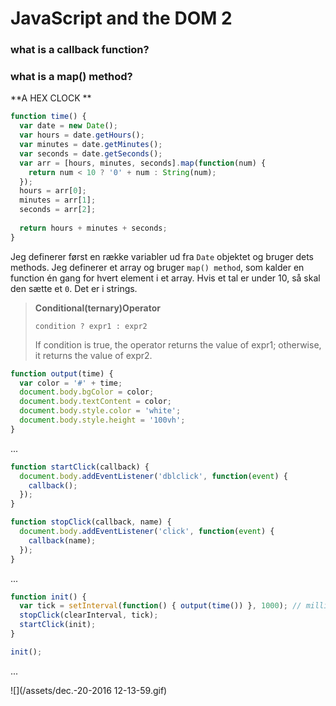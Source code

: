 # JavaScript and the DOM 2

### what is a callback function?

### what is a map\(\) method?

**A HEX CLOCK **

```js
function time() {
  var date = new Date();
  var hours = date.getHours();
  var minutes = date.getMinutes();
  var seconds = date.getSeconds();
  var arr = [hours, minutes, seconds].map(function(num) {
    return num < 10 ? '0' + num : String(num);
  });
  hours = arr[0];
  minutes = arr[1];
  seconds = arr[2];
  
  return hours + minutes + seconds;
}
```

Jeg definerer først en række variabler ud fra `Date` objektet og bruger dets methods. Jeg definerer et array og bruger `map() method`, som kalder en function én gang for hvert element i et array. Hvis et tal er under 10, så skal den sætte et `0`. Det er i strings. 



> **Conditional\(ternary\)Operator**
>
> `condition ? expr1 : expr2`
>
> If condition is true, the operator returns the value of expr1; otherwise, it returns the value of expr2.



```js
function output(time) {
  var color = '#' + time;
  document.body.bgColor = color;
  document.body.textContent = color;
  document.body.style.color = 'white';
  document.body.style.height = '100vh';
}
```

...

```js
function startClick(callback) {
  document.body.addEventListener('dblclick', function(event) {
    callback();
  });
}

function stopClick(callback, name) {
  document.body.addEventListener('click', function(event) {
    callback(name);
  });
}
```

...

```js
function init() {
  var tick = setInterval(function() { output(time()) }, 1000); // milliseconds
  stopClick(clearInterval, tick);
  startClick(init);
}

init();
```

...

![](/assets/dec.-20-2016 12-13-59.gif)

